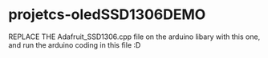 # projetcs-oledSSD1306DEMO

REPLACE THE Adafruit_SSD1306.cpp file on the arduino libary with this one, and run the arduino coding in this file :D
